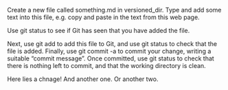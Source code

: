 Create a new file called something.md in versioned_dir. Type and add some text into this file, e.g. copy and paste in the text from this web page.

Use git status to see if Git has seen that you have added the file.

Next, use git add to add this file to Git, and use git status to check that the file is added. Finally, use git commit -a to commit your change, writing a suitable “commit message”. Once committed, use git status to check that there is nothing left to commit, and that the working directory is clean.

Here lies a chnage! And another one. Or another two.
